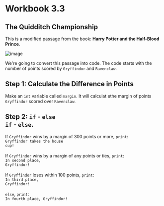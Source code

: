 # Workbook 3.3

## The Quidditch Championship
This is a modified passage from the book: **Harry Potter and the Half-Blood Prince**.

![image](https://github.com/emtaylor1993/Udemy-Courses/assets/93065901/ceeac11d-f8b6-4ff3-b278-d5c73fc336db)

We're going to convert this passage into code. The code starts with the number of points scored by <code>Gryffindor</code> and <code>Ravenclaw</code>.

## Step 1: Calculate the Difference in Points
Make an <code>int</code> variable called <code>margin</code>. It will calculat ethe margin of points <code>Gryffindor</code> scored over <code>Ravenclaw</code>.

## Step 2: <code>if</code> - <code>else if</code> - <code>else</code>.
If <code>Gryffindor</code> wins by a margin of 300 points or more, <code>print</code>:<br>
<code>Gryffindor takes the house cup!</code><br><br>
If <code>Gryffindor</code> wins by a margin of any points or ties, <code>print</code>:<br>
<code>In second place, Gryffindor!</code><br><br>
If <code>Gryffindor</code> loses within 100 points, <code>print</code>:<br>
<code>In third place, Gryffindor!</code><br><br>
<code>else</code>, <code>print</code>:<br>
<code>In fourth place, Gryffindor!</code>
